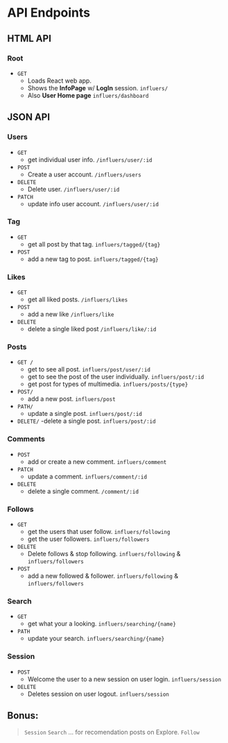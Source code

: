 # API Endpoints

## HTML API

### Root
 - `GET `
    - Loads React web app.
    - Shows the **InfoPage** w/ **LogIn** session. `influers/`
    - Also **User Home page** `influers/dashboard `

## JSON API

### Users
 - `GET`
    - get individual user info.
       `/influers/user/:id` 
 - `POST` 
    - Create a user account.
        `/influers/users`
 - `DELETE`
    - Delete user.
    `/influers/user/:id`
 - `PATCH`
    - update info user account.
      `/influers/user/:id`

### Tag
 - `GET`
    - get all post by that tag.
        `influers/tagged/{tag}`
 - `POST` 
   - add a new tag to post.
      `influers/tagged/{tag}`

### Likes
 - `GET`
    - get all liked posts.
         `/influers/likes`
 - `POST`
    - add a new like 
        `/influers/like`
 - `DELETE`
    -  delete a single liked post
        `/influers/like/:id`

### Posts
 - `GET /`
    - get to see all post.
        `influers/post/user/:id`
    - get to see the post of the user individually.
         `influers/post/:id`
    - get post for types of multimedia.
        `influers/posts/{type}`
 - `POST/`
    - add a new post.
        `influers/post`
 - `PATH/`
    - update a single post.
        `influers/post/:id`
 - `DELETE/`
    -delete a single post.
        `influers/post/:id`

### Comments
 - `POST` 
    - add or create a new comment.
       `influers/comment`
 - `PATCH`
    - update a comment.
        `influers/comment/:id`
 - `DELETE`
    - delete a single comment.
        `/comment/:id`

### Follows
 - `GET`
    - get the users that user follow.
        `influers/following`
    - get the user followers.
        `influers/followers`
 - `DELETE`
    - Delete follows & stop following.
        `influers/following` & `influers/followers`
 - `POST` 
   - add a new followed & follower.
       `influers/following` & `influers/followers`

### Search
 - `GET`   
    - get what your a looking.
        `influers/searching/{name}`
 - `PATH`
    - update your search.
        `influers/searching/{name}`

### Session
 - `POST`
    - Welcome the user to a new session on user login.
        `influers/session`
 - `DELETE` 
    - Deletes session on user logout.
        `influers/session`

## Bonus:
 > `Session`
 > `Search` ... for recomendation posts on Explore.
 > `Follow`